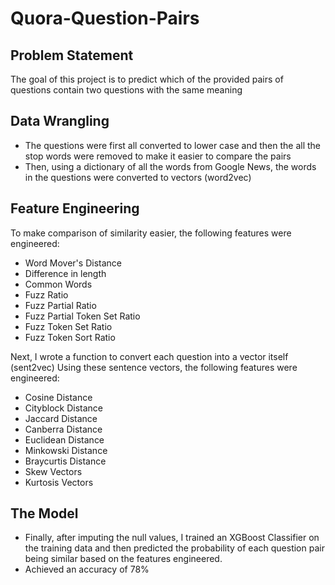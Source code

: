 # Quora-Question-Pairs

## Problem Statement
The goal of this project is to predict which of the provided pairs of questions contain two questions with the same meaning

## Data Wrangling
- The questions were first all converted to lower case and then the all the stop words were removed to make it easier to compare the pairs
- Then, using a dictionary of all the words from Google News, the words in the questions were converted to vectors (word2vec)

## Feature Engineering
To make comparison of similarity easier, the following features were engineered:
- Word Mover's Distance
- Difference in length
- Common Words
- Fuzz Ratio
- Fuzz Partial Ratio
- Fuzz Partial Token Set Ratio
- Fuzz Token Set Ratio
- Fuzz Token Sort Ratio

Next, I wrote a function to convert each question into a vector itself (sent2vec)
Using these sentence vectors, the following features were engineered:
- Cosine Distance
- Cityblock Distance
- Jaccard Distance
- Canberra Distance
- Euclidean Distance
- Minkowski Distance
- Braycurtis Distance
- Skew Vectors
- Kurtosis Vectors

## The Model
- Finally, after imputing the null values, I trained an XGBoost Classifier on the training data and then predicted the probability of each question pair being similar based on the features engineered.
- Achieved an accuracy of 78%
